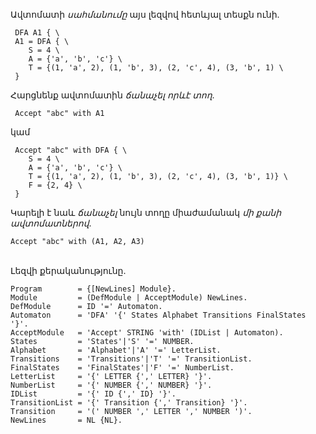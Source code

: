 Ավտոմատի *սահմանումը* այս լեզվով հետևյալ տեսքն ունի․
  
```
 DFA A1 { \
 A1 = DFA { \
    S = 4 \
    A = {'a', 'b', 'c'} \
    T = {(1, 'a', 2), (1, 'b', 3), (2, 'c', 4), (3, 'b', 1) \
 }
```
Հարցնենք ավտոմատին *ճանաչել որևէ տող*․ <br />
```
 Accept "abc" with A1
```
կամ <br />
```
 Accept "abc" with DFA { \
    S = 4 \
    A = {'a', 'b', 'c'} \
    T = {(1, 'a', 2), (1, 'b', 3), (2, 'c', 4), (3, 'b', 1)} \
    F = {2, 4} \
 }
```
Կարելի է նաև *ճանաչել* նույն տողը միաժամանակ *մի քանի ավտոմատներով*․ <br />
```
Accept "abc" with (A1, A2, A3)
```
<br />
Լեզվի քերականությունը․ <br />

```
Program        = {[NewLines] Module}.
Module         = (DefModule | AcceptModule) NewLines.
DefModule      = ID '=' Automaton.
Automaton      = 'DFA' '{' States Alphabet Transitions FinalStates '}'.
AcceptModule   = 'Accept' STRING 'with' (IDList | Automaton).
States         = 'States'|'S' '=' NUMBER.
Alphabet       = 'Alphabet'|'A' '=' LetterList.
Transitions    = 'Transitions'|'T' '=' TransitionList.
FinalStates    = 'FinalStates'|'F' '=' NumberList.
LetterList     = '{' LETTER {',' LETTER} '}'.
NumberList     = '{' NUMBER {',' NUMBER} '}'.
IDList         = '{' ID {',' ID} '}'.
TransitionList = '{' Transition {',' Transition} '}'.
Transition     = '(' NUMBER ',' LETTER ',' NUMBER ')'.
NewLines       = NL {NL}.
```
